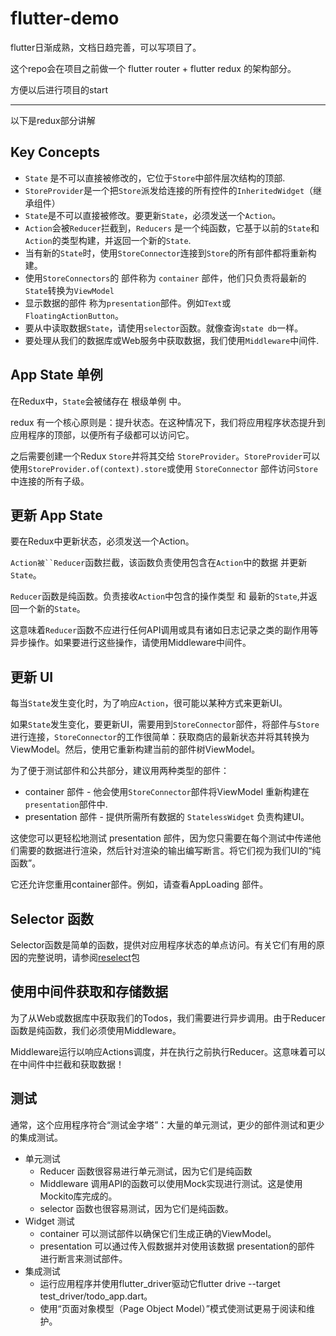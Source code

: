 # flutter-demo

flutter日渐成熟，文档日趋完善，可以写项目了。

这个repo会在项目之前做一个 flutter router + flutter redux 的架构部分。

方便以后进行项目的start

----------------------------
以下是redux部分讲解

## Key Concepts

  * `State` 是不可以直接被修改的，它位于`Store`中部件层次结构的顶部.
  * `StoreProvider`是一个把`Store`派发给连接的所有控件的`InheritedWidget`（继承组件）
  * `State`是不可以直接被修改。要更新`State`，必须发送一个`Action`。
  * `Action`会被`Reducer`拦截到，`Reducers` 是一个纯函数，它基于以前的`State`和`Action`的类型构建，并返回一个新的`State`.
  * 当有新的`State`时，使用`StoreConnector`连接到`Store`的所有部件都将重新构建。
  * 使用`StoreConnectors`的 部件称为 `container` 部件，他们只负责将最新的`State`转换为`ViewModel`
  * 显示数据的部件 称为`presentation`部件。例如`Text`或`FloatingActionButton`。
  * 要从中读取数据`State`，请使用`selector`函数。就像查询`state db`一样。
  * 要处理从我们的数据库或Web服务中获取数据，我们使用`Middleware`中间件.
  
## App State 单例

在Redux中，`State`会被储存在 根级单例 中。

redux 有一个核心原则是：提升状态。在这种情况下，我们将应用程序状态提升到应用程序的顶部，以便所有子级都可以访问它。

之后需要创建一个Redux `Store`并将其交给 `StoreProvider`。`StoreProvider`可以使用`StoreProvider.of(context).store`或使用 `StoreConnector` 部件访问`Store`中连接的所有子级。

## 更新 App State

要在Redux中更新状态，必须发送一个Action。

`Action被``Reducer`函数拦截，该函数负责使用包含在`Action`中的数据 并更新`State`。

`Reducer`函数是纯函数。负责接收`Action`中包含的操作类型 和 最新的`State`,并返回一个新的`State`。

这意味着`Reducer`函数不应进行任何API调用或具有诸如日志记录之类的副作用等异步操作。如果要进行这些操作，请使用Middleware中间件。
  
## 更新 UI

每当`State`发生变化时，为了响应`Action`，很可能以某种方式来更新UI。

如果`State`发生变化，要更新UI，需要用到`StoreConnector`部件，将部件与`Store`进行连接，`StoreConnector`的工作很简单：获取商店的最新状态并将其转换为 ViewModel。然后，使用它重新构建当前的部件树ViewModel。

为了便于测试部件和公共部分，建议用两种类型的部件：

  * container 部件 - 他会使用`StoreConnector`部件将ViewModel 重新构建在 `presentation`部件中.
  * presentation 部件 - 提供所需所有数据的 `StatelessWidget` 负责构建UI。
  
这使您可以更轻松地测试 presentation 部件，因为您只需要在每个测试中传递他们需要的数据进行渲染，然后针对渲染的输出编写断言。将它们视为我们UI的“纯函数”。

它还允许您重用container部件。例如，请查看AppLoading 部件。

## Selector 函数

Selector函数是简单的函数，提供对应用程序状态的单点访问。有关它们有用的原因的完整说明，请参阅[reselect](https://pub.dartlang.org/packages/reselect)包

## 使用中间件获取和存储数据

为了从Web或数据库中获取我们的Todos，我们需要进行异步调用。由于Reducer函数是纯函数，我们必须使用Middleware。

Middleware运行以响应Actions调度，并在执行之前执行Reducer。这意味着可以在中间件中拦截和获取数据！

## 测试

通常，这个应用程序符合“测试金字塔”：大量的单元测试，更少的部件测试和更少的集成测试。

  * 单元测试
    - Reducer 函数很容易进行单元测试，因为它们是纯函数
    - Middleware 调用API的函数可以使用Mock实现进行测试。这是使用Mockito库完成的。
    - selector 函数也很容易测试，因为它们是纯函数。
  * Widget 测试
    - container 可以测试部件以确保它们生成正确的ViewModel。
    - presentation 可以通过传入假数据并对使用该数据 presentation的部件 进行断言来测试部件。
  * 集成测试
    - 运行应用程序并使用flutter_driver驱动它flutter drive --target test_driver/todo_app.dart。
    - 使用“页面对象模型（Page Object Model）”模式使测试更易于阅读和维护。
    
